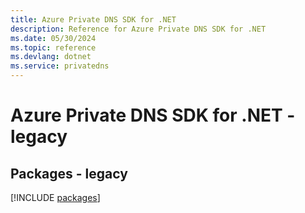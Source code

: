 ```yaml
---
title: Azure Private DNS SDK for .NET
description: Reference for Azure Private DNS SDK for .NET
ms.date: 05/30/2024
ms.topic: reference
ms.devlang: dotnet
ms.service: privatedns
---
```

# Azure Private DNS SDK for .NET - legacy
## Packages - legacy
[!INCLUDE [packages](private-dns-index.md)]